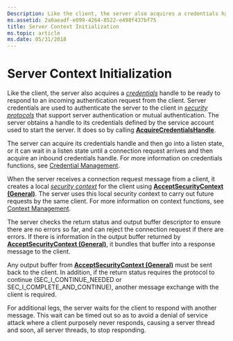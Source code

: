 ```yaml
---
Description: Like the client, the server also acquires a credentials handle to be ready to respond to an incoming authentication request from the client.
ms.assetid: 2a0aeadf-e099-4264-8522-e498f437bf75
title: Server Context Initialization
ms.topic: article
ms.date: 05/31/2018
---
```


# Server Context Initialization

Like the client, the server also acquires a [*credentials*](../secgloss/c-gly.md) handle to be ready to respond to an incoming authentication request from the client. Server credentials are used to authenticate the server to the client in [*security protocols*](../secgloss/s-gly.md) that support server authentication or mutual authentication. The server obtains a handle to its credentials defined by the service account used to start the server. It does so by calling [**AcquireCredentialsHandle**](/windows/win32/api/sspi/nf-sspi-acquirecredentialshandlea).

The server can acquire its credentials handle and then go into a listen state, or it can wait in a listen state until a connection request arrives and then acquire an inbound credentials handle. For more information on credentials functions, see [Credential Management](authentication-functions.md).

When the server receives a connection request message from a client, it creates a local [*security context*](../secgloss/s-gly.md) for the client using [**AcceptSecurityContext (General)**](/windows/win32/api/sspi/nf-sspi-acceptsecuritycontext). The server uses this local security context to carry out future requests by the same client. For more information on context functions, see [Context Management](authentication-functions.md).

The server checks the return status and output buffer descriptor to ensure there are no errors so far, and can reject the connection request if there are errors. If there is information in the output buffer returned by [**AcceptSecurityContext (General)**](/windows/win32/api/sspi/nf-sspi-acceptsecuritycontext), it bundles that buffer into a response message to the client.

Any output buffer from [**AcceptSecurityContext (General)**](/windows/win32/api/sspi/nf-sspi-acceptsecuritycontext) must be sent back to the client. In addition, if the return status requires the protocol to continue (SEC\_I\_CONTINUE\_NEEDED or SEC\_I\_COMPLETE\_AND\_CONTINUE), another message exchange with the client is required.

For additional legs, the server waits for the client to respond with another message. This wait can be timed out so as to avoid a denial of service attack where a client purposely never responds, causing a server thread and soon, all server threads, to stop responding.

 

 